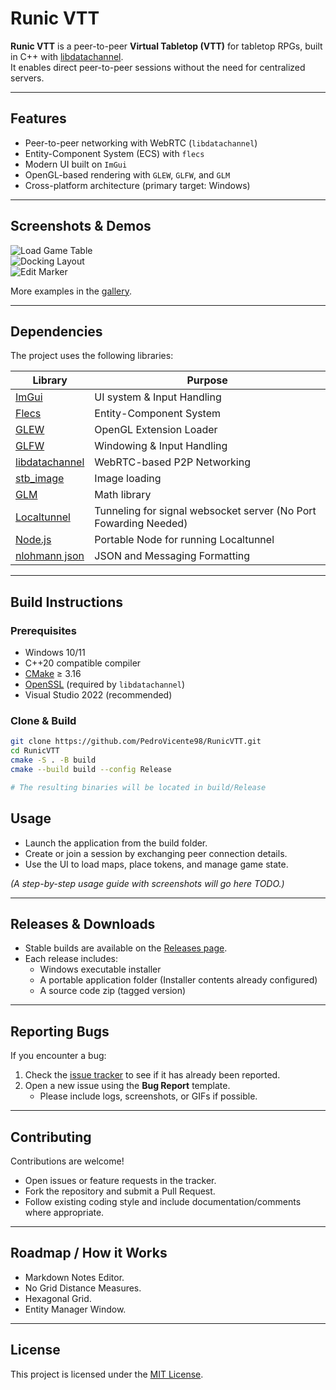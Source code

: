# Runic VTT

**Runic VTT** is a peer-to-peer **Virtual Tabletop (VTT)** for tabletop RPGs, built in C++ with [libdatachannel](https://github.com/paullouisageneau/libdatachannel).  
It enables direct peer-to-peer sessions without the need for centralized servers.

---

## Features
- Peer-to-peer networking with WebRTC (`libdatachannel`)
- Entity-Component System (ECS) with `flecs`
- Modern UI built on `ImGui`
- OpenGL-based rendering with `GLEW`, `GLFW`, and `GLM`
- Cross-platform architecture (primary target: Windows)

---

## Screenshots & Demos
![Load Game Table](https://i.imgur.com/6qJ7tvt.gif)  
![Docking Layout](https://i.imgur.com/cICVLM6.gif)  
![Edit Marker](https://i.imgur.com/EkGODX9.gif)  

More examples in the [gallery](https://imgur.com/a/pXZvuC5).

---

## Dependencies
The project uses the following libraries:

| Library | Purpose |
|---------|---------|
| [ImGui](https://github.com/ocornut/imgui) | UI system & Input Handling |
| [Flecs](https://github.com/SanderMertens/flecs) | Entity-Component System |
| [GLEW](https://github.com/nigels-com/glew) | OpenGL Extension Loader |
| [GLFW](https://github.com/glfw/glfw) | Windowing & Input Handling |
| [libdatachannel](https://github.com/paullouisageneau/libdatachannel) | WebRTC-based P2P Networking |
| [stb_image](https://github.com/nothings/stb) | Image loading |
| [GLM](https://github.com/g-truc/glm) | Math library |
| [Localtunnel](localtunnel.me) | Tunneling for signal websocket server (No Port Fowarding Needed) |
| [Node.js](https://nodejs.org/pt) | Portable Node for running Localtunnel |
| [nlohmann json](https://github.com/nlohmann/json) | JSON and Messaging Formatting |
---

## Build Instructions

### Prerequisites
- Windows 10/11  
- C++20 compatible compiler  
- [CMake](https://cmake.org/) ≥ 3.16  
- [OpenSSL](https://www.openssl.org/) (required by `libdatachannel`)  
- Visual Studio 2022 (recommended)  

### Clone & Build
```bash
git clone https://github.com/PedroVicente98/RunicVTT.git
cd RunicVTT
cmake -S . -B build
cmake --build build --config Release

# The resulting binaries will be located in build/Release
```

## Usage
- Launch the application from the build folder.  
- Create or join a session by exchanging peer connection details.  
- Use the UI to load maps, place tokens, and manage game state.  

*(A step-by-step usage guide with screenshots will go here TODO.)*

---

## Releases & Downloads
- Stable builds are available on the [Releases page](https://github.com/PedroVicente98/RunicVTT/releases).  
- Each release includes:
  - Windows executable installer   
  - A portable application folder (Installer contents already configured)
  - A source code zip (tagged version)

---

## Reporting Bugs
If you encounter a bug:
1. Check the [issue tracker](https://github.com/PedroVicente98/RunicVTT/issues) to see if it has already been reported.  
2. Open a new issue using the **Bug Report** template.  
   - Please include logs, screenshots, or GIFs if possible.  

---

## Contributing
Contributions are welcome!  
- Open issues or feature requests in the tracker.  
- Fork the repository and submit a Pull Request.  
- Follow existing coding style and include documentation/comments where appropriate.
---

## Roadmap / How it Works
- Markdown Notes Editor.  
- No Grid Distance Measures.  
- Hexagonal Grid.  
- Entity Manager Window.  
---

## License
This project is licensed under the [MIT License](LICENSE).

